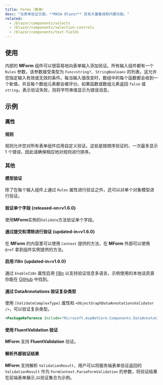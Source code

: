 ```yaml
---
title: Forms（表单）
desc: "在表单验证方面，**MASA Blazor** 具有大量集成和内置功能。"
related:
  - /blazor/components/selects
  - /blazor/components/selection-controls
  - /blazor/components/text-fields
---
```


## 使用

内部的 **MForm** 组件可以很容易地向表单输入添加验证。所有输入组件都有一个 `Rules` 参数，该参数接受类型为 `Func<string?, StringBoolean>` 的列表。这允许您指定输入有效或无效的条件。每当输入值改变时，数组中的每个函数都会收到一个新值，并且每个数组元素都会被评分。如果函数或数组元素返回 `false` 或 `string`，表示验证失败，则将字符串值显示为错误消息。

<masa-example file="Examples.components.forms.Usage"></masa-example>

## 示例

### 属性

#### 规则

规则允许您对所有表单组件应用自定义验证。这些是按顺序验证的，一次最多显示 1 个错误，因此请确保相应地对规则进行排序。

<masa-example file="Examples.components.forms.Rules"></masa-example>

### 其他

#### 模型验证

除了在每个输入组件上通过 `Rules` 属性进行验证之外，还可以对单个对象模型进行验证。

<masa-example file="Examples.components.forms.Validation"></masa-example>

#### 验证单个字段 {released-on=v1.6.0}

使用**MForm**实例的`Validate`方法验证单个字段。

<masa-example file="Examples.components.forms.ValidateField"></masa-example>

#### 通过提交和清除进行验证 {updated-in=v1.6.0}

在 **MForm** 的内容里可以使用 `Context` 提供的方法，在 **MForm** 外部可以使用 `@ref` 拿到组件实例提供的方法。

<masa-example file="Examples.components.forms.ValidationWithSubmitAndClear"></masa-example>

#### 启用 I18n {updated-in=v1.6.0}

通过 `EnableI18n` 属性启用 [I18n](/blazor/features/internationalization) 以支持验证信息多语言。示例使用的本地话资源你能在 [GitHub](https://github.com/masastack/MASA.Blazor/blob/0f4a450479bceb816d58bbbb7b8f8ca7655e2f94/docs/Masa.Docs.Shared/wwwroot/locale/zh-CN.json#L129) 中找到。

<app-alert type="warning" content="无法作用于[复杂类型](#section-901a8fc7-dataannotations-9a8c8bc1590d67427c7b578b)，并且只支持索引为`0`的属性名的本地化，例如`[Range]`的错误信息可能不会被正确本地化。因此推荐使用FluentValidation或者使用额外的*Resources.resx*应用本地化。"></app-alert>

<masa-example file="Examples.components.forms.EnableI18n"></masa-example>

#### 通过 DataAnnotations 验证复杂类型

使用 `[ValidateComplexType]` 属性和 `<ObjectGraphDataAnnotationsValidator />`，可以验证复杂类型。

```xml Project.csproj
<PackageReference Include="Microsoft.AspNetCore.Components.DataAnnotations.Validation" Version="3.2.0-rc1.20223.4" />
```

<masa-example file="Examples.components.forms.ValidateComplexType"></masa-example>

#### 使用 FluentValidation 验证

**MForm** 支持 **FluentValidation** 验证。

<app-alert type="warning" content="验证器需要注册，详情请查看 [FluentValidation Dependency Injection](https://docs.fluentvalidation.net/en/latest/di.html)。"></app-alert>

<masa-example file="Examples.components.forms.ValidateWithFluentValidation"></masa-example>

#### 解析外部验证结果

**MForm** 支持解析 `ValidationResult`，用户可以将服务端表单验证返回的 `ValidationResult` 作为 `FormContext.ParseFormValidation` 的参数，将验证结果在前端表单展示,以验证集合为示例。

<masa-example file="Examples.components.forms.ParseFormValidation"></masa-example>
